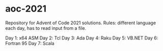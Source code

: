 # aoc-2021
 Repository for Advent of Code 2021 solutions. Rules: different language each day, has to read input from a file.

Day 1: x64 ASM
Day 2: Tcl
Day 3: Ada
Day 4: Raku
Day 5: VB.NET
Day 6: Fortran 95
Day 7: Scala
